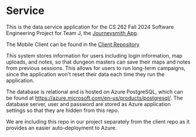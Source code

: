 # Service
This is the data service application for the CS 262 Fall 2024 Software Engineering Project for Team J, the [Journeysmith App](https://github.com/calvin-cs262-fall2024-teamJ/Project). 

The Mobile Client can be found in the [Client Repository](https://github.com/calvin-cs262-fall2024-teamJ/Client)

This system stores information for users including login information, map uploads, and notes, so that dungeon masters can save their maps and notes from previous sessions. This allows for users to run long-term campaigns, since the application won't reset their data each time they run the application.

The database is relational and is hosted on Azure PostgreSQL, which can be found at https://azure.microsoft.com/en-us/products/postgresql/. The database server, user and password are stored as Azure application settings so that they are hidden from this repo.

We are including this repo in our project separately from the client repo as it provides an easier auto-deployment to Azure. 

